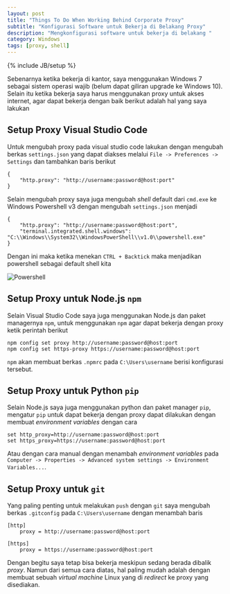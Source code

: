 ```yaml
---
layout: post
title: "Things To Do When Working Behind Corporate Proxy"
subtitle: "Konfigurasi Software untuk Bekerja di Belakang Proxy"
description: "Mengkonfigurasi software untuk bekerja di belakang "
category: Windows
tags: [proxy, shell]
---
```

{% include JB/setup %}

Sebenarnya ketika bekerja di kantor, saya menggunakan Windows 7 sebagai sistem operasi wajib (belum dapat giliran upgrade ke Windows 10). Selain itu ketika bekerja saya harus menggunakan proxy untuk akses internet, agar dapat bekerja dengan baik berikut adalah hal yang saya lakukan

<!--more-->
## Setup Proxy Visual Studio Code
Untuk mengubah proxy pada visual studio code lakukan dengan mengubah berkas `settings.json` yang dapat diakses melalui `File -> Preferences -> Settings` dan tambahkan baris berikut

    {
        "http.proxy": "http://username:password@host:port"
    }

Selain mengubah proxy saya juga mengubah _shell_ default dari `cmd.exe` ke Windows Powershell v3 dengan mengubah `settings.json` menjadi

    {
        "http.proxy": "http://username:password@host:port",
        "terminal.integrated.shell.windows": "C:\\Windows\\System32\\WindowsPowerShell\\v1.0\\powershell.exe"
    }

Dengan ini maka ketika menekan `CTRL + Backtick` maka menjadikan powershell sebagai default shell kita

<img src="{{ site.baseurl }}/img/powershell-vscode.png" class="img-responsive" alt="Powershell">

## Setup Proxy untuk Node.js `npm`
Selain Visual Studio Code saya juga menggunakan Node.js dan paket managernya `npm`, untuk menggunakan `npm` agar dapat bekerja dengan proxy ketik perintah berikut

    npm config set proxy http://username:password@host:port
    npm config set https-proxy https://username:password@host:port

`npm` akan membuat berkas `.npmrc` pada `C:\Users\username` berisi konfigurasi tersebut.

## Setup Proxy untuk Python `pip`
Selain Node.js saya juga menggunakan python dan paket manager `pip`, mengatur `pip` untuk dapat bekerja dengan proxy dapat dilakukan dengan membuat _environment variables_ dengan cara

    set http_proxy=http://username:password@host:port
    set https_proxy=https://username:password@host:port

Atau dengan cara manual dengan menambah _environment variables_ pada `Computer -> Properties -> Advanced system settings -> Environment Variables...`.

## Setup Proxy untuk `git`
Yang paling penting untuk melakukan `push` dengan `git` saya mengubah berkas `.gitconfig` pada `C:\Users\username` dengan menambah baris

    [http]
        proxy = http://username:password@host:port

    [https]
        proxy = https://username:password@host:port

Dengan begitu saya tetap bisa bekerja meskipun sedang berada dibalik _proxy_. Namun dari semua cara diatas, hal paling mudah adalah dengan membuat sebuah _virtual machine_ Linux yang di _redirect_ ke proxy yang disediakan.